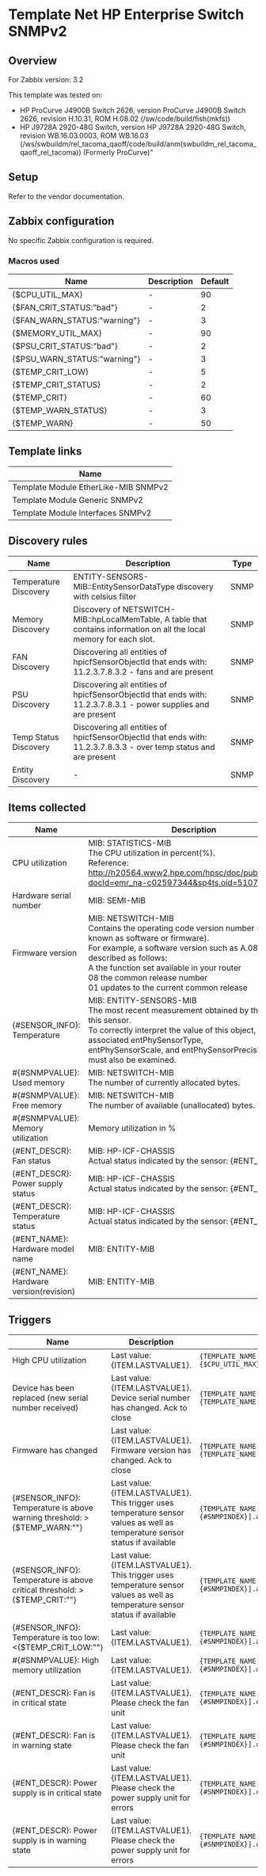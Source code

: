 
# Template Net HP Enterprise Switch SNMPv2

## Overview

For Zabbix version: 3.2  

This template was tested on:

- HP ProCurve J4900B Switch 2626, version ProCurve J4900B Switch 2626, revision H.10.31, ROM H.08.02 (/sw/code/build/fish(mkfs))
- HP J9728A 2920-48G Switch, version HP J9728A 2920-48G Switch, revision WB.16.03.0003, ROM WB.16.03 (/ws/swbuildm/rel_tacoma_qaoff/code/build/anm(swbuildm_rel_tacoma_qaoff_rel_tacoma)) (Formerly ProCurve)"

## Setup

Refer to the vendor documentation.

## Zabbix configuration

No specific Zabbix configuration is required.

### Macros used

|Name|Description|Default|
|----|-----------|-------|
|{$CPU_UTIL_MAX}|-|90|
|{$FAN_CRIT_STATUS:"bad"}|-|2|
|{$FAN_WARN_STATUS:"warning"}|-|3|
|{$MEMORY_UTIL_MAX}|-|90|
|{$PSU_CRIT_STATUS:"bad"}|-|2|
|{$PSU_WARN_STATUS:"warning"}|-|3|
|{$TEMP_CRIT_LOW}|-|5|
|{$TEMP_CRIT_STATUS}|-|2|
|{$TEMP_CRIT}|-|60|
|{$TEMP_WARN_STATUS}|-|3|
|{$TEMP_WARN}|-|50|

## Template links

|Name|
|----|
|Template Module EtherLike-MIB SNMPv2|
|Template Module Generic SNMPv2|
|Template Module Interfaces SNMPv2|

## Discovery rules

|Name|Description|Type|
|----|-----------|----|
|Temperature Discovery|ENTITY-SENSORS-MIB::EntitySensorDataType discovery with celsius filter|SNMP|
|Memory Discovery|Discovery of NETSWITCH-MIB::hpLocalMemTable, A table that contains information on all the local memory for each slot.|SNMP|
|FAN Discovery|Discovering all entities of hpicfSensorObjectId that ends with: 11.2.3.7.8.3.2 - fans and are present|SNMP|
|PSU Discovery|Discovering all entities of hpicfSensorObjectId that ends with: 11.2.3.7.8.3.1 - power supplies and are present|SNMP|
|Temp Status Discovery|Discovering all entities of hpicfSensorObjectId that ends with: 11.2.3.7.8.3.3 - over temp status and are present|SNMP|
|Entity Discovery|-|SNMP|

## Items collected

|Name|Description|Type|
|----|-----------|----|
|CPU utilization|MIB: STATISTICS-MIB</br>The CPU utilization in percent(%).</br>Reference: http://h20564.www2.hpe.com/hpsc/doc/public/display?docId=emr_na-c02597344&sp4ts.oid=51079|SNMP|
|Hardware serial number|MIB: SEMI-MIB</br>|SNMP|
|Firmware version|MIB: NETSWITCH-MIB</br>Contains the operating code version number (also known as software or firmware).</br>For example, a software version such as A.08.01 is described as follows:</br>A    the function set available in your router</br>08   the common release number</br>01   updates to the current common release|SNMP|
|{#SENSOR_INFO}: Temperature|MIB: ENTITY-SENSORS-MIB</br>The most recent measurement obtained by the agent for this sensor.</br>To correctly interpret the value of this object, the associated entPhySensorType,</br>entPhySensorScale, and entPhySensorPrecision objects must also be examined.|SNMP|
|#{#SNMPVALUE}: Used memory|MIB: NETSWITCH-MIB</br>The number of currently allocated bytes.|SNMP|
|#{#SNMPVALUE}: Free memory|MIB: NETSWITCH-MIB</br>The number of available (unallocated) bytes.|SNMP|
|#{#SNMPVALUE}: Memory utilization|Memory utilization in %|CALCULATED|
|{#ENT_DESCR}: Fan status|MIB: HP-ICF-CHASSIS</br>Actual status indicated by the sensor: {#ENT_DESCR}|SNMP|
|{#ENT_DESCR}: Power supply status|MIB: HP-ICF-CHASSIS</br>Actual status indicated by the sensor: {#ENT_DESCR}|SNMP|
|{#ENT_DESCR}: Temperature status|MIB: HP-ICF-CHASSIS</br>Actual status indicated by the sensor: {#ENT_DESCR}|SNMP|
|{#ENT_NAME}: Hardware model name|MIB: ENTITY-MIB</br>|SNMP|
|{#ENT_NAME}: Hardware version(revision)|MIB: ENTITY-MIB</br>|SNMP|


## Triggers

|Name|Description|Expression|Severity|
|----|-----------|----|----|
|High CPU utilization|Last value: {ITEM.LASTVALUE1}.|`{TEMPLATE_NAME:system.cpu.util[hpSwitchCpuStat.0].avg(5m)}>{$CPU_UTIL_MAX}`|AVERAGE|
|Device has been replaced (new serial number received)|Last value: {ITEM.LASTVALUE1}.</br>Device serial number has changed. Ack to close|`{TEMPLATE_NAME:system.hw.serialnumber.diff()}=1 and {TEMPLATE_NAME:system.hw.serialnumber.strlen()}>0`|INFO|
|Firmware has changed|Last value: {ITEM.LASTVALUE1}.</br>Firmware version has changed. Ack to close|`{TEMPLATE_NAME:system.hw.firmware.diff()}=1 and {TEMPLATE_NAME:system.hw.firmware.strlen()}>0`|INFO|
|{#SENSOR_INFO}: Temperature is above warning threshold: >{$TEMP_WARN:""}|Last value: {ITEM.LASTVALUE1}.</br>This trigger uses temperature sensor values as well as temperature sensor status if available|`{TEMPLATE_NAME:sensor.temp.value[entPhySensorValue.{#SNMPINDEX}].avg(5m)}>{$TEMP_WARN:""}`|WARNING|
|{#SENSOR_INFO}: Temperature is above critical threshold: >{$TEMP_CRIT:""}|Last value: {ITEM.LASTVALUE1}.</br>This trigger uses temperature sensor values as well as temperature sensor status if available|`{TEMPLATE_NAME:sensor.temp.value[entPhySensorValue.{#SNMPINDEX}].avg(5m)}>{$TEMP_CRIT:""}`|HIGH|
|{#SENSOR_INFO}: Temperature is too low: <{$TEMP_CRIT_LOW:""}|Last value: {ITEM.LASTVALUE1}.|`{TEMPLATE_NAME:sensor.temp.value[entPhySensorValue.{#SNMPINDEX}].avg(5m)}<{$TEMP_CRIT_LOW:""}`|AVERAGE|
|#{#SNMPVALUE}: High memory utilization|Last value: {ITEM.LASTVALUE1}.|`{TEMPLATE_NAME:vm.memory.pused[vm.memory.pused.{#SNMPINDEX}].avg(5m)}>{$MEMORY_UTIL_MAX}`|AVERAGE|
|{#ENT_DESCR}: Fan is in critical state|Last value: {ITEM.LASTVALUE1}.</br>Please check the fan unit|`{TEMPLATE_NAME:sensor.fan.status[hpicfSensorStatus.{#SNMPINDEX}].count(#1,{$FAN_CRIT_STATUS:"bad"},eq)}=1`|AVERAGE|
|{#ENT_DESCR}: Fan is in warning state|Last value: {ITEM.LASTVALUE1}.</br>Please check the fan unit|`{TEMPLATE_NAME:sensor.fan.status[hpicfSensorStatus.{#SNMPINDEX}].count(#1,{$FAN_WARN_STATUS:"warning"},eq)}=1`|WARNING|
|{#ENT_DESCR}: Power supply is in critical state|Last value: {ITEM.LASTVALUE1}.</br>Please check the power supply unit for errors|`{TEMPLATE_NAME:sensor.psu.status[hpicfSensorStatus.{#SNMPINDEX}].count(#1,{$PSU_CRIT_STATUS:"bad"},eq)}=1`|AVERAGE|
|{#ENT_DESCR}: Power supply is in warning state|Last value: {ITEM.LASTVALUE1}.</br>Please check the power supply unit for errors|`{TEMPLATE_NAME:sensor.psu.status[hpicfSensorStatus.{#SNMPINDEX}].count(#1,{$PSU_WARN_STATUS:"warning"},eq)}=1`|WARNING|


